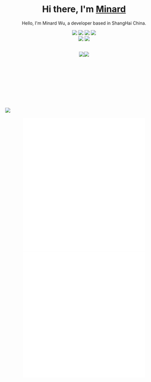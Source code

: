 <div align="center">

<!-- ![](https://github.com/canisminor1990/canisminor1990/blob/main/assets/banner.webp?raw=true) -->

<h1 align="center">Hi there, I'm <a href="https://github.com/minardwu">Minard</a></h1>

Hello, I'm Minard Wu, a developer based in ShangHai China.

![][lang-java]
![][lang-kotlin]
![][lang-typescript]
![][lang-css]
 <br /> 
[![][website-shield]][website-url]
[![][follow-shield]][follow-url]

</div>

<br/>

<div align="center" style="flex-direction:row;display:flex;justify-content:center">
<!-- <img height="148" src="https://github-readme-stats.vercel.app/api?username=minardwu&show_icons=true&theme=radical&title_color=151515&text_color=151515&icon_color=90774f&bg_color=fff"/> -->

<img height="148" style="margin-right:8" src="https://github-readme-stats.vercel.app/api?username=minardwu&show_icons=true&theme=gradient&title_color=fff&text_color=fff&icon_color=fff&bg_color=0,e56346,944e90"/>

<img height="148" src="https://github-readme-stats.vercel.app/api/top-langs/?username=minardwu&layout=compact&title_color=151515&text_color=151515&icon_color=90774f&bg_color=fff"/>
</div>

<br/>

![][split]

<div align="center">
  <img width="390" alt="github info" src="https://raw.githubusercontent.com/MinardWu/MinardWu/main/assets/github_info.svg">
  <img width="390" alt="steam info" src="https://raw.githubusercontent.com/MinardWu/MinardWu/main/assets/steam_info.svg">
</div>

<!-- split -->

[split]: https://raw.githubusercontent.com/andreasbm/readme/master/assets/lines/rainbow.png

<!-- LANG -->

[lang-java]: https://img.shields.io/badge/-Java-E34F26?style=flat-square&logo=java&logoColor=white
[lang-kotlin]: https://img.shields.io/badge/-Kotlin-734CFE?style=flat-square&logo=kotlin&logoColor=white
[lang-javascript]: https://img.shields.io/badge/-JavaScript-C69D00?style=flat-square&logoColor=white&logo=javascript
[lang-typescript]: https://img.shields.io/badge/-TypeScript-2f74c0?style=flat-square&logoColor=white&logo=typescript
[lang-css]: https://img.shields.io/badge/-CSS-254bdd?style=flat-square&logoColor=white&logo=css3
[lang-shell]: https://img.shields.io/badge/-Shell-444?style=flat-square&logoColor=white&logo=powershell

<!-- SOCIAL -->

[website-shield]: https://img.shields.io/website?down_message=offline&label=minardwu.com&up_message=online&url=https%3A%2F%2Fminardwu.com&style=flat-square
[website-url]: https://minardwu.com
[follow-shield]: https://img.shields.io/github/followers/minardwu?label=Follow&style=social
[follow-url]: https://github.com/minardwu

[qq-shield]: https://img.shields.io/badge/-@40073838-007AFF?style=flat-square&logoColor=white&logo=tencentqq
[qq-url]: http://wpa.qq.com/msgrd?v=3&uin=40073838&site=qq&menu=yes
[wechat-shield]: https://img.shields.io/badge/-@canisminor-00C25F?style=flat-square&logoColor=white&logo=wechat
[wechat-url]: https://canisminor.cc/img/qrcode.png
